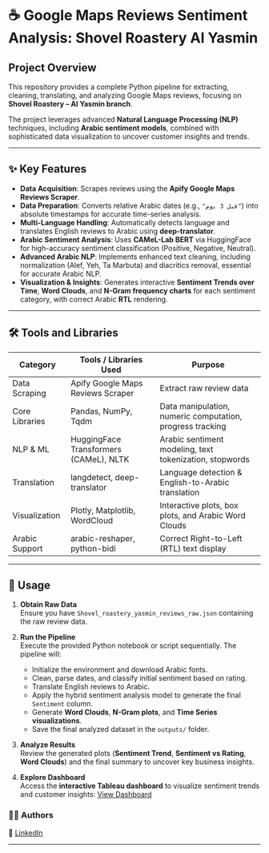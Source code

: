 # ☕ Google Maps Reviews Sentiment Analysis: Shovel Roastery Al Yasmin

## Project Overview
This repository provides a complete Python pipeline for extracting, cleaning, translating, and analyzing Google Maps reviews, focusing on **Shovel Roastery – Al Yasmin branch**.

The project leverages advanced **Natural Language Processing (NLP)** techniques, including **Arabic sentiment models**, combined with sophisticated data visualization to uncover customer insights and trends.

---

## ✨ Key Features

- **Data Acquisition**: Scrapes reviews using the **Apify Google Maps Reviews Scraper**.  
- **Data Preparation**: Converts relative Arabic dates (e.g., `"قبل 3 يوم"`) into absolute timestamps for accurate time-series analysis.  
- **Multi-Language Handling**: Automatically detects language and translates English reviews to Arabic using **deep-translator**.  
- **Arabic Sentiment Analysis**: Uses **CAMeL-Lab BERT** via HuggingFace for high-accuracy sentiment classification (Positive, Negative, Neutral).  
- **Advanced Arabic NLP**: Implements enhanced text cleaning, including normalization (Alef, Yeh, Ta Marbuta) and diacritics removal, essential for accurate Arabic NLP.  
- **Visualization & Insights**: Generates interactive **Sentiment Trends over Time**, **Word Clouds**, and **N-Gram frequency charts** for each sentiment category, with correct Arabic **RTL** rendering.

---

## 🛠️ Tools and Libraries

| Category           | Tools / Libraries Used                     | Purpose                                                |
|-------------------|-------------------------------------------|--------------------------------------------------------|
| Data Scraping      | Apify Google Maps Reviews Scraper          | Extract raw review data                                 |
| Core Libraries     | Pandas, NumPy, Tqdm                        | Data manipulation, numeric computation, progress tracking |
| NLP & ML           | HuggingFace Transformers (CAMeL), NLTK    | Arabic sentiment modeling, text tokenization, stopwords |
| Translation        | langdetect, deep-translator               | Language detection & English-to-Arabic translation    |
| Visualization      | Plotly, Matplotlib, WordCloud             | Interactive plots, box plots, and Arabic Word Clouds  |
| Arabic Support     | arabic-reshaper, python-bidi              | Correct Right-to-Left (RTL) text display             |

---

## 📝 Usage

1. **Obtain Raw Data**  
   Ensure you have `Shovel_roastery_yasmin_reviews_raw.json` containing the raw review data.

2. **Run the Pipeline**  
   Execute the provided Python notebook or script sequentially. The pipeline will:  
   - Initialize the environment and download Arabic fonts.  
   - Clean, parse dates, and classify initial sentiment based on rating.  
   - Translate English reviews to Arabic.  
   - Apply the hybrid sentiment analysis model to generate the final `Sentiment` column.  
   - Generate **Word Clouds**, **N-Gram plots**, and **Time Series visualizations**.  
   - Save the final analyzed dataset in the `outputs/` folder.

3. **Analyze Results**  
   Review the generated plots (**Sentiment Trend**, **Sentiment vs Rating**, **Word Clouds**) and the final summary to uncover key business insights.

4. **Explore Dashboard**  
   Access the **interactive Tableau dashboard** to visualize sentiment trends and customer insights: [View Dashboard]([https://public.tableau.com/views/YourDashboardLink](https://public.tableau.com/app/profile/reema.turki.alotaibi/viz/ShovelInsightsfromGoogleMapReviews/ShovelInsightsfromGoogleMapReviews?publish=yes))

### 👩‍💻 Authors

🔗 [LinkedIn](https://www.linkedin.com/in/reematurki-alotaibi)

---
